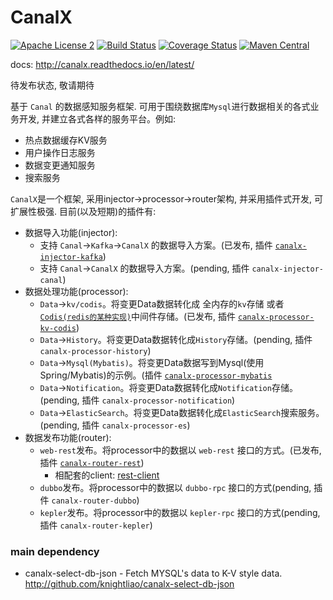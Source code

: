 CanalX 
=======

[![Apache License 2](https://img.shields.io/badge/license-ASF2-blue.svg)](https://www.apache.org/licenses/LICENSE-2.0.txt)
[![Build Status](https://travis-ci.org/knightliao/CanalX.svg?branch=master)](https://travis-ci.org/knightliao/CanalX) 
[![Coverage Status](https://coveralls.io/repos/github/knightliao/CanalX/badge.svg?branch=master)](https://coveralls.io/github/knightliao/CanalX?branch=master)
[![Maven Central](https://maven-badges.herokuapp.com/maven-central/com.github.knightliao.canalx/canalx/badge.svg?style=plastic)](https://maven-badges.herokuapp.com/maven-central/com.github.knightliao.canalx/canalx)

docs: http://canalx.readthedocs.io/en/latest/

待发布状态, 敬请期待

基于 `Canal` 的数据感知服务框架. 可用于围绕数据库`Mysql`进行数据相关的各式业务开发, 并建立各式各样的服务平台。例如:

- 热点数据缓存KV服务
- 用户操作日志服务
- 数据变更通知服务
- 搜索服务

`CanalX`是一个框架, 采用injector->processor->router架构, 并采用插件式开发, 可扩展性极强. 目前(以及短期)的插件有:

- 数据导入功能(injector):
	- 支持 `Canal`->`Kafka`->`CanalX` 的数据导入方案。(已发布, 插件 [`canalx-injector-kafka`](https://github.com/knightliao/CanalX/tree/master/canalx-plugins/canalx-injector-kafka))
	- 支持 `Canal`->`CanalX` 的数据导入方案。(pending, 插件 `canalx-injector-canal`)
- 数据处理功能(processor):
	- `Data`->`kv/codis`。将变更Data数据转化成 全内存的`kv`存储 或者 [`Codis(redis的某种实现)`](https://github.com/CodisLabs/jodis)中间件存储。(已发布, 插件 [`canalx-processor-kv-codis`](https://github.com/knightliao/CanalX/tree/master/canalx-plugins/canalx-processor-kv-codis))
	- `Data`->`History`。将变更Data数据转化成`History`存储。(pending, 插件 `canalx-processor-history`)
	- `Data`->`Mysql(Mybatis)`。将变更Data数据写到Mysql(使用Spring/Mybatis)的示例。(插件 [`canalx-processor-mybatis`](https://github.com/knightliao/CanalX/tree/master/canalx-plugins/canalx-processor-mybatis)
	- `Data`->`Notification`。将变更Data数据转化成`Notification`存储。(pending, 插件 `canalx-processor-notification`)
	- `Data`->`ElasticSearch`。将变更Data数据转化成`ElasticSearch`搜索服务。(pending, 插件 `canalx-processor-es`)
- 数据发布功能(router):
	- `web-rest`发布。将processor中的数据以 `web-rest` 接口的方式。(已发布, 插件 [`canalx-router-rest`](https://github.com/knightliao/CanalX/tree/master/canalx-plugins/canalx-router-rest))
		- 相配套的client: [rest-client](https://github.com/knightliao/JRestClient) 
	- `dubbo`发布。将processor中的数据以 `dubbo-rpc` 接口的方式(pending, 插件 `canalx-router-dubbo`)
	- `kepler`发布。将processor中的数据以 `kepler-rpc` 接口的方式(pending, 插件 `canalx-router-kepler`)

### main dependency

- canalx-select-db-json - Fetch MYSQL's data to K-V style data.  http://github.com/knightliao/canalx-select-db-json

